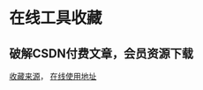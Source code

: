 
# 在线工具收藏

## 破解CSDN付费文章，会员资源下载
[收藏来源](https://www.bilibili.com/video/BV1Mb421p7v1)，
[在线使用地址](https://niupizhiyuan.com/download.html)